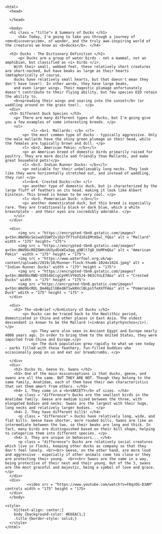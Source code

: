 <!DOCTYPE html>
	<html> 
	  <head> 
	  
	  </head> 
		
	  <body>
	  <h1 class = "title"> A Summary of Ducks </h1>
	      <h4> Today, I'm going to take you through a journey of <em>discovery</em>, of wonder, and the truly awe-inspiring world of the creatures we know as <b>ducks</b>. </h4>
	    
	  <h2> Ducks - The Dictionary Definition </h2>
	      <p> Ducks are a group of water birds - not a mammal, not an amphibian, but classified as <i> birds </i>. 
		With their small, webbed feet, these relatively short creatures are short-necked, but have beaks as large as their hearts (metaphorically of course,
		ducks have relatively small hearts, but that doesn't mean they don't have love!). In other words, they have large beaks, 
		and even larger wings. Their magestic plumage unfortunately doesn't contribute to their flying ability, but few species DID retain the ability to, 
		<b>spreading their wings and soaring into the sunset</b> (or waddling around on the grass too!).  </p>
	  <div> 
	  <h3> Different Duck Species </h3> 
		<p> There are many different types of ducks, but I'm going give you a few examples of some interesting breeds. </p>
		<ul> 
		        <l> <b>1. Mallards: </b> </l> 
			<p> the most common type of ducks - typically aggressive. Only the male mallards have the shiny green plumage on their head, while the females are typically brown and dull. </p>
			<l> <b>2. American Pekin: </b></l>
			<p> an American breed of domestic birds primarily raised for poultry. They are more docile and friendly than Mallards, and make great household pets!</p>
			<l> <b>3. Indian Runner Ducks: </b></l>
			<p> noticable for their unbelievably long necks. They look like they were horizontally stretched out, and instead of waddling, they run! </p>
			<l><b>4. Crested Ducks:</b> </l>
			<p> another type of domestic duck, but is characterized by the large fluff of feathers on its head, making it look like Albert Einstein. This breed is known to be very cool. </p>
			<l> <b>5. Pomeranian Duck: </b></l>
			<p> another domesticated duck, but this breed is especially rare. They are traditionally black or dark blue, which a white breastplate - and their eyes are incredibly adorable. </p>
		</ul>
	  </div>
	
	  <div>
	      <img src = "https://encrypted-tbn0.gstatic.com/images?q=tbn:ANd9GcSeiwahIbWfZvjD2rTF7toFd10iEMtm5wl_YQ&s" alt = "Mallard" width = "175" height= "175">
	      <img src = "https://encrypted-tbn0.gstatic.com/images?q=tbn:ANd9GcR0ZGWXcUU3ydOsWIw3qq_g9Blt7gD_UoMFmQ&s" alt = "American Pekin"  width = "175" height = "175">	
	      <img src = "https://www.waterfowl.org.uk/wp-content/uploads/2019/10/Runner-flock-thumb-1024x1024.jpeg" alt = "Indian Runner Ducks" width = "175" height = "175">  		 
	      <img src = "https://encrypted-tbn0.gstatic.com/images?q=tbn:ANd9GcRWD-UI854bCcgCpVRlVY6U5J4-963cYnLE7A&s" alt = "Crested Ducks" width  = "175" height = "175">
	      <img src ="https://encrypted-tbn0.gstatic.com/images?q=tbn:ANd9GcROL_Qm48pIlGBedAT1wkNVclBLpstfeXXfFA&s" alt = "Pomeranian Duck" wdith = "175" height = "175" >  
	  </div>  
	
	  <div> 
		<h2> The <b>Brief </b>History of Ducks </h2>
	  		<p> Ducks can be traced back to the Neolithic period, domesticated in China and other places in East Asia. The oldest descendant is known to be the Mallard (<i>Anas platyrhynchos</i>). </p>
	        	<p> They were also seen in Ancient Egypt and Europe nearly 4000 years ago. In order to bring them to the United States, they were imported from China and Europe.</p>
	        	<p> The duck population grew rapidly to what we see today - parks filled with these feathery, fun-filled buddies who occasionally poop on us and eat our breadcrumbs. </p>
	        
	  </div>
	  <div>
		<h2> Ducks Vs. Geese Vs. Swans </h2>
		<h5> One of the main misconceptions is that ducks, geese, and swans are all the same. BUT THEY ARE NOT. Though they belong to the same family, Anatidae, each of them have their own characteristics that set them amart from others. </h5>
		<h4> 1. They come in a <b>VARIETY</b> of sizes. </h4>
		  <p class = "difference"> Ducks are the smallest birds in the Anatidae family. Geese are medium sized between the three, with elongated bodies and necks. Swans are the largest with their huge, long necks and relatively larger bodies.  </p>
		<h4> 2. They have different bill$! </h4>
		  <p class = "difference" > Ducks have relatively long, wide, and flat bills. Geese have shorter, more rouded bills. Swans are like an intermediate between the two, so their beaks are long and thick. In fact, many birds are distinguished based on their bill shape, helping to categorize them into different species. </p>
		<h4> 3. They are unique in behaviors... </h4>
		  <p class = "difference"> Ducks are relatively social creatures which live in flocks, keeping other ducks as company so that they don't feel lonely. <br><br> Geese, on the other hand, are more loud and aggressive - especially if other animals come too close or they are protecting their young.  <br><br> Swans are the same in a way, being protective of their nest and their young. Out of the 3, swans are the most graceful and majestic, being a symbol of love and grace. </p>
	  </div>
	  <div> 
	          <video src = "https://www.youtube.com/watch?v=F0qzOG-D3AM" controls width = "175" height = "175>
	  </div>
	  </body> 
	
	<style>
		h1{text-align: center;}
		body {background-color: #E6EAC1;}  
		.title {border-style: solid;}
	  </style>
	</html> 
